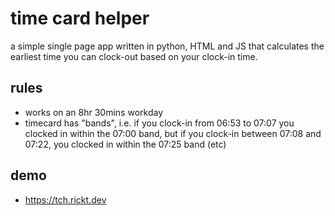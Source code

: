 # time card helper
a simple single page app written in python, HTML and JS that calculates the earliest time you can clock-out based on your clock-in time. 

## rules
* works on an 8hr 30mins workday 
* timecard has "bands", i.e. if you clock-in from 06:53 to 07:07 you clocked in within the 07:00 band, but if you clock-in between 07:08 and 07:22, you clocked in within the 07:25 band (etc)

## demo
* https://tch.rickt.dev

